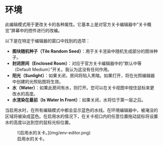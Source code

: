 # 环境
此编辑模式用于更改关卡的各种属性。它基本上是对官方关卡编辑器中“关卡概览”屏幕中的控件进行的改编。

以下是在特定于编辑器的窗口中找到的选项：

- **图块随机种子（Tile Random Seed）**：用于关卡渲染中随机生成部分的图块种子。
- **封闭房间（Enclosed Room）**：对应于官方关卡编辑器中的“默认中等（Default Medium）”开关。我认为这没有任何作用。
- **阳光（Sunlight）**：如果关闭，房间将陷入黑暗。如果打开，将在光照编辑器中创建的光照贴图将生效。
- **水（Water）**：如果此房间有水，则打开。您可以在关卡视图中按住鼠标来更改水的高度。
- **水渲染在最前（Is Water In Front）**：如果关闭，水将位于第一层之后。

当启用水时，在所有编辑模式中都会显示蓝色的水线。在环境编辑器中，被淹没的区域将被染成蓝色。在启用水的情况下，在关卡视口内的任意位置拖动鼠标将设置水的高度以达到您的鼠标光标位置。

<figure markdown="span">
    ![启用水的关卡。](img/env-editor.png)
    <figcaption>启用水的关卡。</figcaption>
</figure>